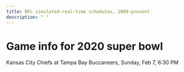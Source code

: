 ```yaml
---
title: NFL simulated-real-time schedules, 2009-present
description: " "
---
```


# Game info for 2020 super bowl

Kansas City Chiefs at Tampa Bay Buccaneers, Sunday, Feb 7, 6:30 PM

